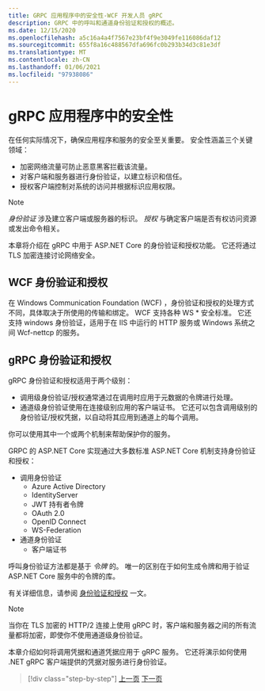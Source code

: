 ```yaml
---
title: GRPC 应用程序中的安全性-WCF 开发人员 gRPC
description: GRPC 中的呼叫和通道身份验证和授权的概述。
ms.date: 12/15/2020
ms.openlocfilehash: a5c16a4a4f7567e23bf4f9e3049fe116086daf12
ms.sourcegitcommit: 655f8a16c488567dfa696fc0b293b34d3c81e3df
ms.translationtype: MT
ms.contentlocale: zh-CN
ms.lasthandoff: 01/06/2021
ms.locfileid: "97938086"
---
```

# <a name="security-in-grpc-applications"></a>gRPC 应用程序中的安全性

在任何实际情况下，确保应用程序和服务的安全至关重要。 安全性涵盖三个关键领域：

* 加密网络流量可防止恶意黑客拦截该流量。
* 对客户端和服务器进行身份验证，以建立标识和信任。
* 授权客户端控制对系统的访问并根据标识应用权限。

> [!NOTE]
> *身份验证* 涉及建立客户端或服务器的标识。 *授权* 与确定客户端是否有权访问资源或发出命令相关。

本章将介绍在 gRPC 中用于 ASP.NET Core 的身份验证和授权功能。 它还将通过 TLS 加密连接讨论网络安全。

## <a name="wcf-authentication-and-authorization"></a>WCF 身份验证和授权

在 Windows Communication Foundation (WCF) ，身份验证和授权的处理方式不同，具体取决于所使用的传输和绑定。 WCF 支持各种 WS \* 安全标准。 它还支持 windows 身份验证，适用于在 IIS 中运行的 HTTP 服务或 Windows 系统之间 Wcf-nettcp 的服务。

## <a name="grpc-authentication-and-authorization"></a>gRPC 身份验证和授权

gRPC 身份验证和授权适用于两个级别：

* 调用级身份验证/授权通常通过在调用时应用于元数据的令牌进行处理。
* 通道级身份验证使用在连接级别应用的客户端证书。 它还可以包含调用级别的身份验证/授权凭据，以自动将其应用到通道上的每个调用。

你可以使用其中一个或两个机制来帮助保护你的服务。

GRPC 的 ASP.NET Core 实现通过大多数标准 ASP.NET Core 机制支持身份验证和授权：

- 调用身份验证
  - Azure Active Directory
  - IdentityServer
  - JWT 持有者令牌
  - OAuth 2.0
  - OpenID Connect
  - WS-Federation
- 通道身份验证
  - 客户端证书

呼叫身份验证方法都是基于 *令牌* 的。 唯一的区别在于如何生成令牌和用于验证 ASP.NET Core 服务中的令牌的库。

有关详细信息，请参阅 [身份验证和授权](/aspnet/core/grpc/authn-and-authz) 一文。

> [!NOTE]
> 当你在 TLS 加密的 HTTP/2 连接上使用 gRPC 时，客户端和服务器之间的所有流量都将加密，即使你不使用通道级身份验证。

本章介绍如何将调用凭据和通道凭据应用于 gRPC 服务。 它还将演示如何使用 .NET gRPC 客户端提供的凭据对服务进行身份验证。

>[!div class="step-by-step"]
>[上一页](client-libraries.md)
>[下一页](call-credentials.md)
